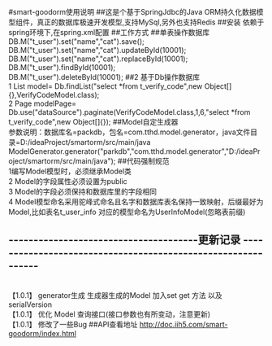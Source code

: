 #smart-goodorm使用说明
##这是个基于SpringJdbc的Java ORM持久化数据模型组件，真正的数据库极速开发模型,支持MySql,另外也支持Redis
##安装
依赖于spring环境下,在spring.xml配置<bean class="com.iih5.goodorm.kit.SpringKit"/>
##工作方式
##单表操作数据库
<br> DB.M("t_user").set("name","cat").save();
<br> DB.M("t_user").set("name","cat").updateById(10001);
<br> DB.M("t_user").set("name","cat").replaceById(10001);
<br> DB.M("t_user").findById(10001);
<br> DB.M("t_user").deleteById(10001);
##2 基于Db操作数据库
<br>1 List<VerifyCodeModel> model= Db.findList("select *from t_verify_code",new Object[]{},VerifyCodeModel.class);
<br>2 Page<VerifyCodeModel> modelPage= Db.use("dataSource").paginate(VerifyCodeModel.class,1,6,"select *from t_verify_code",new Object[]{});
##Model自定生成器
<br> 参数说明：数据库名=packdb，包名=com.tthd.model.generator，java文件目录=D:/ideaProject/smartorm/src/main/java
<br>ModelGenerator.generator("parkdb","com.tthd.model.generator","D:/ideaProject/smartorm/src/main/java");
##代码强制规范
<br>1编写Model模型时，必须继承Model类
<br>2 Model的字段属性必须设置为public
<br>3 Model的字段必须保持和数据库里的字段相同
<br>4 Model模型命名采用驼峰式命名且名字和数据库表名保持一致映射，后缀最好为Model,比如表名t_user_info 对应的模型命名为UserInfoModel(忽略表前缀)
## --------------------------------------更新记录 -------------------------------------------------------------
<br>【1.0.1】 generator生成 生成器生成的Model 加入set get 方法 以及 serialVersion
<br>【1.0.1】 优化 Model 查询接口(接口参数也有所变动，注意更新)
<br>【1.0.1】 修改了一些Bug
##API查看地址
http://doc.iih5.com/smart-goodorm/index.html



